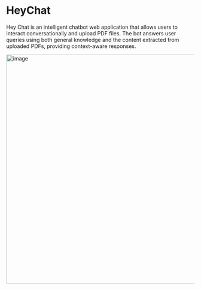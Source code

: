 # HeyChat
Hey Chat is an intelligent chatbot web application that allows users to interact conversationally and upload PDF files. The bot answers user queries using both general knowledge and the content extracted from uploaded PDFs, providing context-aware responses.

<img width="1755" height="612" alt="image" src="https://github.com/user-attachments/assets/f800e262-c836-4374-abe6-ca588e258bed" />
